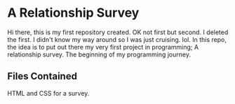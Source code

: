 # A Relationship Survey

Hi there, this is my first repository created. OK not first but second. I deleted the first. I didn't know my way around so I was just cruising. lol.
In this repo, the idea is to put out there my very first project in programming; A relationship survey. The beginning of my programming journey.

## Files Contained

HTML and CSS for a survey.
